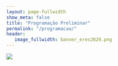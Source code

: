 ```yaml
---
layout: page-fullwidth
show_meta: false
title: "Programação Preliminar"
permalink: "/programacao/"
header:
   image_fullwidth: banner_eres2020.png
---
```


<div class="row t60">
	<div class="medium-32 columns">
		<img src="{{ site.urlimg }}programacao.png"/>
	</div>
</div>